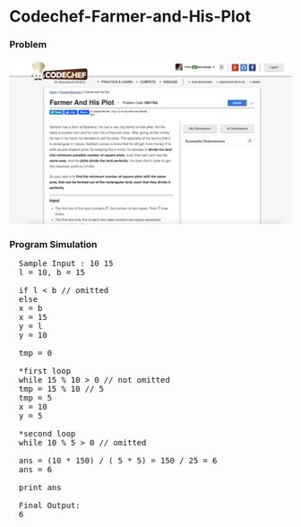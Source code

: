 # Codechef-Farmer-and-His-Plot
### Problem
![](capture.png)
### Program Simulation
<pre>
  Sample Input : 10 15
  l = 10, b = 15

  if l < b // omitted
  else
  x = b
  x = 15
  y = l
  y = 10

  tmp = 0

  *first loop
  while 15 % 10 > 0 // not omitted
  tmp = 15 % 10 // 5
  tmp = 5
  x = 10
  y = 5

  *second loop
  while 10 % 5 > 0 // omitted

  ans = (10 * 150) / ( 5 * 5) = 150 / 25 = 6
  ans = 6

  print ans

  Final Output:
  6
</pre>
